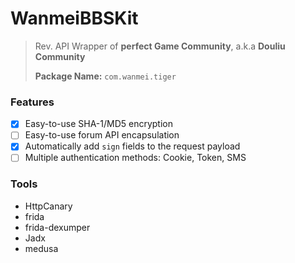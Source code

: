 # WanmeiBBSKit

> Rev. API Wrapper of **perfect Game Community**, a.k.a **Douliu Community**
>
> **Package Name:** `com.wanmei.tiger`

### Features

- [x] Easy-to-use SHA-1/MD5 encryption
- [ ] Easy-to-use forum API encapsulation
- [x] Automatically add `sign` fields to the request payload
- [ ] Multiple authentication methods: Cookie, Token, SMS

### Tools

- HttpCanary
- frida
- frida-dexumper
- Jadx
- medusa
